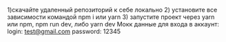 1)скачайте удаленный репозиторий к себе локально
2) установите все зависимости командой npm i или yarn
3) запустите проект через yarn или npm, npm run dev, либо yarn dev
Мокк данные для входа в аккаунт:
login: test@gmail.com
password: 12345
